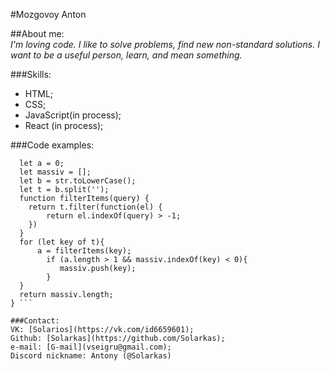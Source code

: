 #Mozgovoy Anton

##About me:  
_I'm loving code. I like to solve problems, find new non-standard solutions. I want to be a useful person, learn, and mean something._

###Skills:

- HTML;
- CSS;
- JavaScript(in process);
- React (in process);

###Code examples:

````function duplicateCount(str) {
  let a = 0;
  let massiv = [];
  let b = str.toLowerCase();
  let t = b.split('');
  function filterItems(query) {
    return t.filter(function(el) {
        return el.indexOf(query) > -1;
    })
  }
  for (let key of t){
      a = filterItems(key);
        if (a.length > 1 && massiv.indexOf(key) < 0){
           massiv.push(key);
        }
  }
  return massiv.length;
} ```

###Contact:
VK: [Solarios](https://vk.com/id6659601);
Github: [Solarkas](https://github.com/Solarkas);
e-mail: [G-mail](vseigru@gmail.com);
Discord nickname: Antony (@Solarkas)
````
